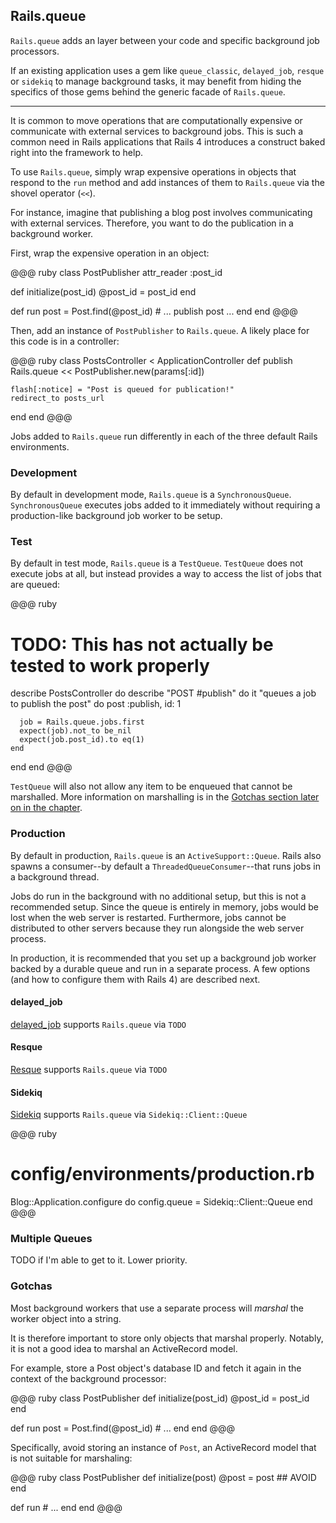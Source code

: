 ## Rails.queue

`Rails.queue` adds an layer between your code and specific background job
processors.

If an existing application uses a gem like `queue_classic`, `delayed_job`,
`resque` or `sidekiq` to manage background tasks, it may benefit from hiding
the specifics of those gems behind the generic facade of `Rails.queue`.

---

It is common to move operations that are computationally expensive or
communicate with external services to background jobs. This is such a common
need in Rails applications that Rails 4 introduces a construct baked right into
the framework to help.

To use `Rails.queue`, simply wrap expensive operations in  objects that respond
to the `run` method and add instances of them to `Rails.queue` via the shovel
operator (`<<`).

For instance, imagine that publishing a blog post involves communicating with
external services. Therefore, you want to do the publication in a background
worker.

First, wrap the expensive operation in an object:

@@@ ruby
class PostPublisher
  attr_reader :post_id

  def initialize(post_id)
    @post_id = post_id
  end

  def run
    post = Post.find(@post_id)
    # ... publish post ...
  end
end
@@@

Then, add an instance of `PostPublisher` to `Rails.queue`. A likely place for
this code is in a controller:

@@@ ruby
class PostsController < ApplicationController
  def publish
    Rails.queue << PostPublisher.new(params[:id])

    flash[:notice] = "Post is queued for publication!"
    redirect_to posts_url
  end
end
@@@

Jobs added to `Rails.queue` run differently in each of the three default Rails
environments.

### Development

By default in development mode, `Rails.queue` is a `SynchronousQueue`.
`SynchronousQueue` executes jobs added to it immediately without requiring
a production-like background job worker to be setup.

### Test

By default in test mode, `Rails.queue` is a `TestQueue`. `TestQueue` does not
execute jobs at all, but instead provides a way to access the list of jobs that
are queued:

@@@ ruby
# TODO: This has not actually be tested to work properly
describe PostsController do
  describe "POST #publish" do
    it "queues a job to publish the post" do
      post :publish, id: 1

      job = Rails.queue.jobs.first
      expect(job).not_to be_nil
      expect(job.post_id).to eq(1)
    end
  end
end
@@@

`TestQueue` will also not allow any item to be enqueued that cannot be
marshalled. More information on marshalling is in the [Gotchas section later on
in the chapter](#queue-gotchas).

### Production

By default in production, `Rails.queue` is an `ActiveSupport::Queue`. Rails
also spawns a consumer--by default a `ThreadedQueueConsumer`--that runs jobs in
a background thread.

Jobs do run in the background with no additional setup, but this is not a
recommended setup. Since the queue is entirely in memory, jobs would be lost
when the web server is restarted. Furthermore, jobs cannot be distributed to
other servers because they run alongside the web server process.

In production, it is recommended that you set up a background job worker backed
by a durable queue and run in a separate process. A few options (and how to
configure them with Rails 4) are described next.

#### delayed\_job

[delayed_job](https://github.com/collective_idea/delayed_job) supports
`Rails.queue` via `TODO`

#### Resque

[Resque](https://github.com/defunkt/resque) supports `Rails.queue` via `TODO`

#### Sidekiq

[Sidekiq](https://github.com/mperham/sidekiq) supports `Rails.queue` via
`Sidekiq::Client::Queue`

@@@ ruby
# config/environments/production.rb
Blog::Application.configure do
  config.queue = Sidekiq::Client::Queue
end
@@@

### Multiple Queues

TODO if I'm able to get to it. Lower priority.

### <a id="queue-gotchas"></a>Gotchas

Most background workers that use a separate process will *marshal* the worker
object into a string.

It is therefore important to store only objects that marshal properly. Notably,
it is not a good idea to marshal an ActiveRecord model.

For example, store a Post object's database ID and fetch it again in the
context of the background processor:

@@@ ruby
class PostPublisher
  def initialize(post_id)
    @post_id = post_id
  end

  def run
    post = Post.find(@post_id)
    # ...
  end
end
@@@

Specifically, avoid storing an instance of `Post`, an ActiveRecord model that
is not suitable for marshaling:

@@@ ruby
class PostPublisher
  def initialize(post)
    @post = post ## AVOID
  end

  def run
    # ...
  end
end
@@@
